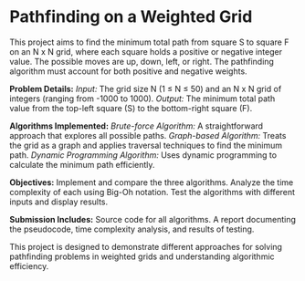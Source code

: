 # Pathfinding on a Weighted Grid

This project aims to find the minimum total path from square S to square F on an N x N grid, where each square holds a positive or negative integer value. The possible moves are up, down, left, or right. The pathfinding algorithm must account for both positive and negative weights.

**Problem Details:**
*Input:* The grid size N (1 ≤ N ≤ 50) and an N x N grid of integers (ranging from -1000 to 1000).
*Output:* The minimum total path value from the top-left square (S) to the bottom-right square (F).

**Algorithms Implemented:**
*Brute-force Algorithm:* A straightforward approach that explores all possible paths.
*Graph-based Algorithm:* Treats the grid as a graph and applies traversal techniques to find the minimum path.
*Dynamic Programming Algorithm:* Uses dynamic programming to calculate the minimum path efficiently.

**Objectives:**
Implement and compare the three algorithms.
Analyze the time complexity of each using Big-Oh notation.
Test the algorithms with different inputs and display results.

**Submission Includes:**
Source code for all algorithms.
A report documenting the pseudocode, time complexity analysis, and results of testing.

This project is designed to demonstrate different approaches for solving pathfinding problems in weighted grids and understanding algorithmic efficiency.
